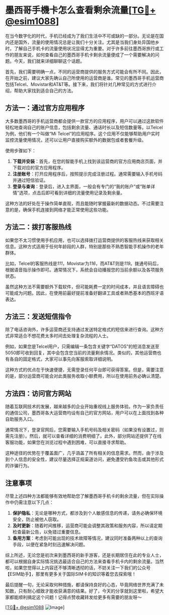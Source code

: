 # 墨西哥手機卡怎么查看剩余流量[[TG💪+ @esim1088](https://t.me/s/esim1088)]

在当今数字化的时代，手机已经成为了我们生活中不可或缺的一部分。无论是在国内还是国外，流量的使用情况总是让我们十分关注。尤其是当我们身处异国他乡时，了解自己手机卡的流量使用状况显得尤为重要。对于许多前往墨西哥旅行或工作的朋友来说，如何查看自己的墨西哥手机卡剩余流量便成了一个需要解决的问题。今天，我们就来详细聊聊这个话题。

首先，我们需要明确一点，不同的运营商提供的服务方式可能会有所不同。因此，在开始之前，建议大家先确认自己所使用的运营商是谁。常见的墨西哥手机运营商包括Telcel、Movistar和AT&T等。接下来，我们将针对几种常见的方式进行介绍，帮助大家找到适合自己的方法。

## 方法一：通过官方应用程序

大多数墨西哥的手机运营商都会提供一款官方的应用程序，用户可以通过这款软件轻松地查询自己的账户信息，包括剩余流量、通话时长以及短信数量等。以Telcel为例，他们有一个叫做“Mi Telcel”的应用程序。这个应用不仅能够帮助用户实时监控流量使用情况，还可以让用户直接购买额外的数据包或者套餐升级。

使用步骤如下：

1. **下载并安装**：首先，在您的智能手机上找到该运营商的官方应用商店页面，并下载对应的官方应用程序。
2. **注册账号**：打开应用程序后，按照提示完成注册过程。通常需要输入手机号码并通过短信验证。
3. **登录与查询**：登录后，进入主界面，一般会有专门的“我的账户”或“账单详情”选项，点击后即可看到详细的流量使用记录及剩余量。

这种方法的好处在于操作简单直观，而且能随时掌握最新的数据动态。不过需要注意的是，确保手机连接到网络才能正常使用这些功能。

## 方法二：拨打客服热线

如果您不太习惯使用手机应用，也可以选择拨打运营商提供的客服热线来获取相关信息。这种方式适用于任何年龄段的人群，特别是那些不熟悉智能手机操作的老年群体。

比如，Telcel的客服热线是*111*，Movistar为*116*，而AT&T则是*119*。拨通号码后，根据语音指示操作即可。通常情况下，系统会自动播报您的当前余额以及各项服务状态。

虽然这种方法不需要额外下载软件，但可能耗费一定的时间成本，并且语言障碍也可能成为问题。因此，在使用前最好提前准备好翻译工具或者熟悉基本的西班牙语表达。

## 方法三：发送短信指令

除了电话咨询外，许多运营商还支持通过发送特定格式的短信来进行查询。这种方式非常适合不想花费太多时间去处理复杂流程的人士。

例如，如果您是Telcel用户，只需编辑一条包含关键字“DATOS”的短消息发送至5050即可收到回复，其中会包含您当前的流量剩余情况。类似的，其他运营商也有各自的固定格式，大家可以事先向客服索取详细说明。

这种方式的优点在于快速便捷，无需登录任何平台即可获得答案。但是，需要注意的是，部分运营商可能会对此类服务收取小额费用，所以在使用前务必确认清楚。

## 方法四：访问官方网站

随着互联网技术的发展，越来越多的企业开始重视线上服务体验。作为一家负责任的通信公司，墨西哥各大运营商均设有自己的官方网站，用户可以在上面找到各种自助服务入口。

通常情况下，登录官网后，您需要输入手机号码及相关密码（如果没有设置过，则需先注册）。然后，就可以查看详细的消费明细了。此外，部分网站还提供了在线客服功能，如果您在浏览过程中遇到困难，可以直接寻求帮助。

这种途径的优势在于覆盖面广，几乎涵盖了所有相关的信息需求。然而，由于涉及到个人信息的安全性，建议尽量选择正规渠道访问，避免遭受钓鱼攻击或其他形式的诈骗行为。

## 注意事项

尽管上述四种方法都能够有效地帮助您了解墨西哥手机卡的剩余流量，但在实际操作中仍需注意以下几点：

1. **保护隐私**：无论是哪种方式，都涉及到个人敏感信息的传递，请务必确保环境安全，防止被他人窃取。
2. **及时更新**：随着时间推移，运营商可能会调整其政策和服务内容，所以请定期检查最新公告，以免错过重要信息。
3. **备用方案**：考虑到可能出现的技术故障等情况，建议同时准备两种以上的查询手段，以便在紧急时刻迅速解决问题。

综上所述，无论您是初次来到墨西哥的新手游客，还是长期居住在此的专业人士，都可以根据自身实际情况挑选最适合自己的方法来查看手机卡内的剩余流量。当然啦，如果您觉得以上内容还不够清晰透彻的话，不妨关注一下我们的公众号【ESIM助手】，那里有更多关于国际SIM卡的知识等着您去探索哦！

最后提醒一句，无论采取何种措施，都请保持良好的心态，毕竟网络世界充满了未知数，只有耐心细致才能收获满意的结果。好了，今天的分享就到这里啦，希望大家都能顺利搞定这个问题！记得点赞收藏转发给更多有需要的朋友呀～

[[TG💪+ @esim1088](https://t.me/s/esim1088) ![Image](https://i.postimg.cc/4NQfJmqS/Snipaste-2025-05-13-00-14-12.png)]